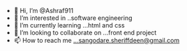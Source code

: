 - 👋 Hi, I’m @Ashraf911
- 👀 I’m interested in ..software engineering
- 🌱 I’m currently learning ...html and css
- 💞️ I’m looking to collaborate on ...front end project
- 📫 How to reach me ...sangodare.sheriffdeen@gmail.com

<!---
Ashraf911/Ashraf911 is a ✨ special ✨ repository because its `README.md` (this file) appears on your GitHub profile.
You can click the Preview link to take a look at your changes.
--->
